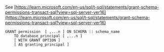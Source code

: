 See [https://learn.microsoft.com/en-us/sql/t-sql/statements/grant-schema-permissions-transact-sql?view=sql-server-ver16](https://learn.microsoft.com/en-us/sql/t-sql/statements/grant-schema-permissions-transact-sql?view=sql-server-ver16)
```
GRANT permission  [ ,...n ] ON SCHEMA :: schema_name  
    TO database_principal [ ,...n ]  
    [ WITH GRANT OPTION ]  
    [ AS granting_principal ]
```
